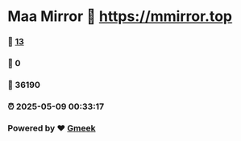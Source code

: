 # Maa Mirror :link: https://mmirror.top 
### :page_facing_up: [13](https://mmirror.top/tag.html) 
### :speech_balloon: 0 
### :hibiscus: 36190 
### :alarm_clock: 2025-05-09 00:33:17 
### Powered by :heart: [Gmeek](https://github.com/Meekdai/Gmeek)
